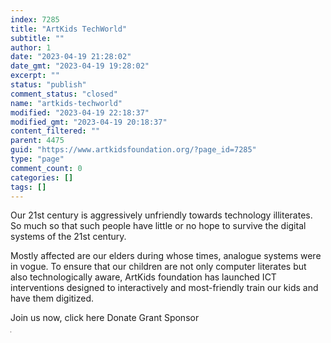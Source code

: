 ```yaml
---
index: 7285
title: "ArtKids TechWorld"
subtitle: ""
author: 1
date: "2023-04-19 21:28:02"
date_gmt: "2023-04-19 19:28:02"
excerpt: ""
status: "publish"
comment_status: "closed"
name: "artkids-techworld"
modified: "2023-04-19 22:18:37"
modified_gmt: "2023-04-19 20:18:37"
content_filtered: ""
parent: 4475
guid: "https://www.artkidsfoundation.org/?page_id=7285"
type: "page"
comment_count: 0
categories: []
tags: []
---
```


Our 21st century is aggressively unfriendly towards technology illiterates. So much so that such people have little or no hope to survive the digital systems of the 21st century.

Mostly affected are our elders during whose times, analogue systems were in vogue. To ensure that our children are not only computer literates but also technologically aware, ArtKids foundation has launched ICT interventions designed to interactively and most-friendly train our kids and have them digitized.

Join us now, click here Donate Grant Sponsor

![](data:image/gif;base64,R0lGODlhAQABAIABACYbGQAAACwAAAAAAQABAAACAkQBADs=)